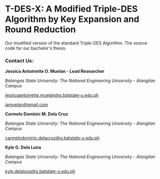 # T-DES-X: A Modified Triple-DES Algorithm by Key Expansion and Round Reduction
Our modified version of the standard Triple-DES Algorithm. The source code for our bachelor's thesis.

### Contact Us:

**Jessica Antoinette O. Muelan - Lead Researcher**

*Batangas State University: The National Engineering University - Alangilan Campus*

jessicaantoinette.muelan@g.batstate-u.edu.ph

jamuelan@gmail.com


**Carmelo Dominic M. Dela Cruz**

*Batangas State University: The National Engineering University - Alangilan Campus*

carmelodominic.delacruz@g.batstate-u.edu.ph


**Kyle G. Dela Luna**

*Batangas State University: The National Engineering University - Alangilan Campus*

kyle.delaluna@g.batstate-u.edu.ph
